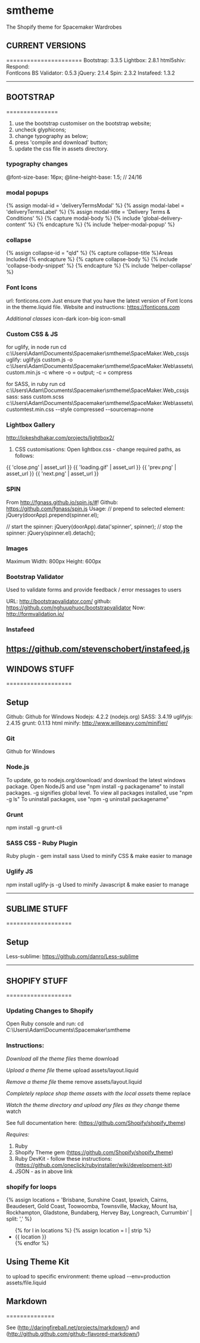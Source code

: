 smtheme
=======

The Shopify theme for Spacemaker Wardrobes

## CURRENT VERSIONS ##
======================
Bootstrap:      3.3.5
Lightbox:       2.8.1
html5shiv:      
Respond:        
FontIcons
BS Validator:	0.5.3
jQuery:			2.1.4
Spin:			2.3.2
Instafeed:		1.3.2

---

## BOOTSTRAP ##
===============

1.	use the bootstrap customiser on the bootstrap website;
2.	uncheck glyphicons;
3.	change typography as below;
4.	press 'compile and download' button;
5.	update the css file in assets directory.

### typography changes ###

 @font-size-base:		16px;
 @line-height-base:		1.5; // 24/16

### modal popups ###
{% assign modal-id = 'deliveryTermsModal' %}
{% assign modal-label = 'deliveryTermsLabel' %}
{% assign modal-title = 'Delivery Terms &amp; Conditions' %}
{% capture modal-body %}
	{% include 'global-delivery-content' %}
{% endcapture %}
{% include 'helper-modal-popup' %}

### collapse ###
{% assign collapse-id = "qld" %}
{% capture collapse-title %}Areas Included <span class="caret"></span>{% endcapture %}
{% capture collapse-body %}
	{% include 'collapse-body-snippet' %}
{% endcapture %}
{% include 'helper-collapse' %}

### Font Icons ###
url:  fonticons.com
Just ensure that you have the latest version of Font Icons in the theme.liquid file. 
Website and instructions:  https://fonticons.com

*Additional classes*
icon-dark
icon-big
icon-small

### Custom CSS & JS ###
for uglify, in node run cd c:\Users\Adam\Documents\Spacemaker\smtheme\SpaceMaker.Web\_cssjs
uglify:		uglifyjs custom.js -o c:\Users\Adam\Documents\Spacemaker\smtheme\SpaceMaker.Web\assets\custom.min.js -c
			where -o = output; -c = compress

for SASS, in ruby run cd c:\Users\Adam\Documents\Spacemaker\smtheme\SpaceMaker.Web\_cssjs
sass:		sass custom.scss c:\Users\Adam\Documents\Spacemaker\smtheme\SpaceMaker.Web\assets\customtest.min.css --style compressed --sourcemap=none

### Lightbox Gallery ###
http://lokeshdhakar.com/projects/lightbox2/

1.	CSS customisations: Open lightbox.css - change required paths, as follows:

{{ 'close.png' | asset_url }}
{{ 'loading.gif' | asset_url }}
{{ 'prev.png' | asset_url }}
{{ 'next.png' | asset_url }}


### SPIN ###
From http://fgnass.github.io/spin.js/#!
Github:  https://github.com/fgnass/spin.js
Usage:
// prepend to selected element:
jQuery(doorApp).prepend(spinner.el);

// start the spinner:
jQuery(doorApp).data('spinner', spinner);
// stop the spinner:
jQuery(spinner.el).detach();

### Images ###
Maximum Width:	800px
Height:			600px

### Bootstrap Validator ###
Used to validate forms and provide feedback / error messages to users

URL:	http://bootstrapvalidator.com/
github:	https://github.com/nghuuphuoc/bootstrapvalidator
Now:  http://formvalidation.io/


### Instafeed ###
https://github.com/stevenschobert/instafeed.js
---


## WINDOWS STUFF ##
===================

## Setup ##
Github:		Github for Windows
Nodejs:		4.2.2 (nodejs.org)
SASS:		3.4.19
uglifyjs:	2.4.15
grunt:		0.1.13
html minify: http://www.willpeavy.com/minifier/

### Git ###
Github for Windows

### Node.js ###
To update, go to nodejs.org/download/ and download the latest windows package.
Open NodeJS and use "npm install -g packagename" to install packages. -g signifies global level.
To view all packages installed, use "npm -g ls"
To uninstall packages, use "npm -g uninstall packagename"

### Grunt ###
npm install -g grunt-cli

### SASS CSS - Ruby Plugin ##
Ruby plugin - gem install sass
Used to minify CSS & make easier to manage

### Uglify JS ###
npm install uglify-js -g
Used to minify Javascript & make easier to manage

---


## SUBLIME STUFF ##
===================

## Setup ##
Less-sublime:	https://github.com/danro/Less-sublime


---


## SHOPIFY STUFF ##
===================

### Updating Changes to Shopify ###

Open Ruby console and run:  cd C:\Users\Adam\Documents\Spacemaker\smtheme

### Instructions: ###

*Download all the theme files*
theme download

*Upload a theme file*
theme upload assets/layout.liquid

*Remove a theme file*
theme remove assets/layout.liquid

*Completely replace shop theme assets with the local assets*
theme replace

*Watch the theme directory and upload any files as they change*
theme watch

See full documentation here:  (https://github.com/Shopify/shopify_theme)

*Requires:*

1.	Ruby
2.	Shopify Theme gem (https://github.com/Shopify/shopify_theme)
3.	Ruby DevKit - follow these instructions: (https://github.com/oneclick/rubyinstaller/wiki/development-kit)
4.	JSON - as in above link

### shopify for loops ###
{% assign locations = 'Brisbane, Sunshine Coast, Ipswich, Cairns, Beaudesert, Gold Coast, Toowoomba, Townsville, Mackay, Mount Isa, Rockhampton, Gladstone, Bundaberg, Hervey Bay, Longreach, Currumbin' | split: ',' %}
<ul class="list-group">
{% for l in locations %}
	{% assign location = l | strip %}
	<li class="list-group-item">{{ location }}</li>
{% endfor %}
</ul>

## Using Theme Kit ##
to upload to specific environment:  theme upload --env=production assets/file.liquid



## Markdown ##
==============

See (http://daringfireball.net/projects/markdown/) and (http://github.github.com/github-flavored-markdown/)